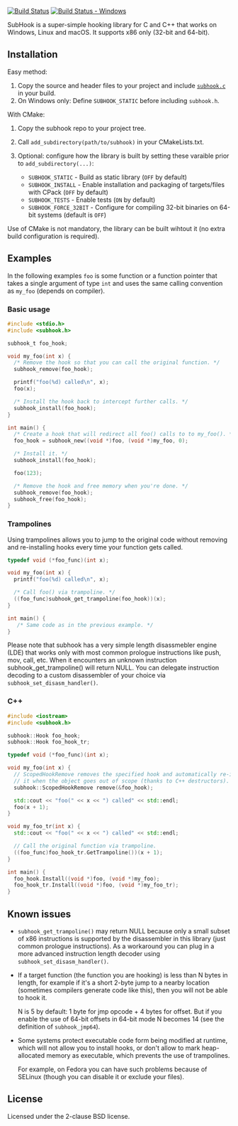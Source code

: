 [![Build Status][build_status]][build]
[![Build Status - Windows][build_status_win]][build_win]

SubHook is a super-simple hooking library for C and C++ that works on Windows,
Linux and macOS. It supports x86 only (32-bit and 64-bit).

Installation
------------

Easy method:

1. Copy the source and header files to your project and include
   [`subhook.c`](subhook.c) in your build.
2. On Windows only: Define `SUBHOOK_STATIC` before including `subhook.h`.

With CMake:

1. Copy the subhook repo to your project tree.
2. Call `add_subdirectory(path/to/subhook)` in your CMakeLists.txt.
3. Optional: configure how the library is built by setting these varaible prior
   to `add_subdirectory(...)`:

   * `SUBHOOK_STATIC` - Build as static library (`OFF` by default)
   * `SUBHOOK_INSTALL` - Enable installation and packaging of targets/files
     with CPack (`OFF` by default)
   * `SUBHOOK_TESTS` - Enable tests (`ON` by default)
   * `SUBHOOK_FORCE_32BIT` - Configure for compiling 32-bit binaries on 64-bit
     systems (default is `OFF`)

Use of CMake is not mandatory, the library can be built wihtout it (no extra
build configuration is required).

Examples
--------

In the following examples `foo` is some function or a function pointer that
takes a single argument of type `int` and uses the same calling convention
as `my_foo` (depends on compiler).

### Basic usage

```c
#include <stdio.h>
#include <subhook.h>

subhook_t foo_hook;

void my_foo(int x) {
  /* Remove the hook so that you can call the original function. */
  subhook_remove(foo_hook);

  printf("foo(%d) called\n", x);
  foo(x);

  /* Install the hook back to intercept further calls. */
  subhook_install(foo_hook);
}

int main() {
  /* Create a hook that will redirect all foo() calls to to my_foo(). */
  foo_hook = subhook_new((void *)foo, (void *)my_foo, 0);

  /* Install it. */
  subhook_install(foo_hook);

  foo(123);

  /* Remove the hook and free memory when you're done. */
  subhook_remove(foo_hook);
  subhook_free(foo_hook);
}
```

### Trampolines

Using trampolines allows you to jump to the original code without removing
and re-installing hooks every time your function gets called.

```c
typedef void (*foo_func)(int x);

void my_foo(int x) {
  printf("foo(%d) called\n", x);

  /* Call foo() via trampoline. */
  ((foo_func)subhook_get_trampoline(foo_hook))(x);
}

int main() {
   /* Same code as in the previous example. */
}
```

Please note that subhook has a very simple length disassmebler engine (LDE)
that works only with most common prologue instructions like push, mov, call,
etc. When it encounters an unknown instruction subhook_get_trampoline() will
return NULL. You can delegate instruction decoding to a custom disassembler
of your choice via `subhook_set_disasm_handler()`.

### C++

```c++
#include <iostream>
#include <subhook.h>

subhook::Hook foo_hook;
subhook::Hook foo_hook_tr;

typedef void (*foo_func)(int x);

void my_foo(int x) {
  // ScopedHookRemove removes the specified hook and automatically re-installs
  // it when the object goes out of scope (thanks to C++ destructors).
  subhook::ScopedHookRemove remove(&foo_hook);

  std::cout << "foo(" << x << ") called" << std::endl;
  foo(x + 1);
}

void my_foo_tr(int x) {
  std::cout << "foo(" << x << ") called" << std::endl;

  // Call the original function via trampoline.
  ((foo_func)foo_hook_tr.GetTrampoline())(x + 1);
}

int main() {
  foo_hook.Install((void *)foo, (void *)my_foo);
  foo_hook_tr.Install((void *)foo, (void *)my_foo_tr);
}
```

Known issues
------------

* `subhook_get_trampoline()` may return NULL because only a small subset of
  x86 instructions is supported by the disassembler in this library (just
  common prologue instructions). As a workaround you can plug in a more
  advanced instruction length decoder using `subhook_set_disasm_handler()`.

* If a target function (the function you are hooking) is less than N bytes
  in length, for example if it's a short 2-byte jump to a nearby location
  (sometimes compilers generate code like this), then you will not be able
  to hook it.

  N is 5 by default: 1 byte for jmp opcode + 4 bytes for offset. But if you
  enable the use of 64-bit offsets in 64-bit mode N becomes 14 (see the
  definition of `subhook_jmp64`).

* Some systems protect executable code form being modified at runtime, which
  will not allow you to install hooks, or don't allow to mark heap-allocated
  memory as executable, which prevents the use of trampolines.

  For example, on Fedora you can have such problems because of SELinux (though
  you can disable it or exclude your files).

License
-------

Licensed under the 2-clause BSD license.

[build]: https://travis-ci.org/Zeex/subhook
[build_status]: https://travis-ci.org/Zeex/subhook.svg?branch=master
[build_win]: https://ci.appveyor.com/project/Zeex/subhook/branch/master
[build_status_win]: https://ci.appveyor.com/api/projects/status/q5sp0p8ahuqfh8e4/branch/master?svg=true
